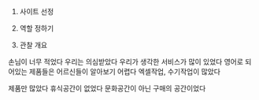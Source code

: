 1. 사이트 선정

2. 역할 정하기 
3. 관찰 개요


손님이 너무 적었다
우리는 의심받았다
우리가 생각한 서비스가 많이 있었다
영어로 되어있는 제품들은 어르신들이 알아보기 어렵다
엑셀작업, 수기작업이 많았다

제품만 많았다
휴식공간이 없었다
문화공간이 아닌 구매의 공간이었다


